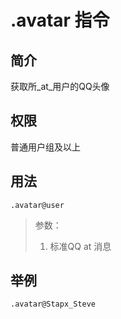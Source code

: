 # .avatar 指令

## 简介

获取所_at_用户的QQ头像

## 权限

普通用户组及以上

## 用法

```QQ\_message
.avatar@user
```

> 参数：
>
> 1. 标准QQ at 消息

## 举例

```QQ\_message
.avatar@Stapx_Steve
```
